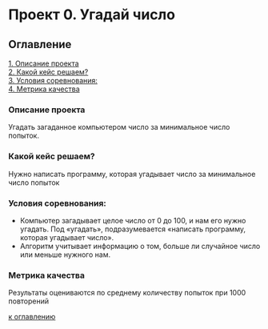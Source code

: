 # Проект 0. Угадай число

<a name = 'Оглавление'></a>
## Оглавление 
[1. Описание проекта](#Описание-проекта)  
[2. Какой кейс решаем?](#Какой-кейс-решаем)  
[3. Условия соревнования:](#Условия-соревнования)  
[4. Метрика качества](#Метрика-качества)

<a name = 'Описание-проекта'></a>
### Описание проекта    
Угадать загаданное компьютером число за минимальное число попыток.

<a name = 'Какой-кейс-решаем'></a>
### Какой кейс решаем?    
Нужно написать программу, которая угадывает число за минимальное число попыток

<a name = 'Условия-соревнования'></a>
### Условия соревнования: 
- Компьютер загадывает целое число от 0 до 100, и нам его нужно угадать. Под «угадать», подразумевается «написать программу, которая угадывает число».
- Алгоритм учитывает информацию о том, больше ли случайное число или меньше нужного нам.

<a name = 'Метрика-качества'></a>
### Метрика качества    
Результаты оцениваются по среднему количеству попыток при 1000 повторений


[к оглавлению](#Оглавление)